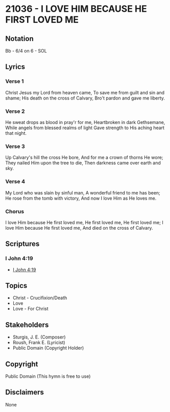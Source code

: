# 21036 - I LOVE HIM BECAUSE HE FIRST LOVED ME

## Notation

Bb - 6/4 on 6 - SOL

## Lyrics

### Verse 1

Christ Jesus my Lord from heaven came, To save me from guilt and sin and shame; His death on the cross of Calvary, Bro't pardon and gave me liberty. 

### Verse 2

He sweat drops as blood in pray'r for me, Heartbroken in dark Gethsemane, While angels from blessed realms of light Gave strength to His aching heart that night.

### Verse 3

Up Calvary's hill the cross He bore, And for me a crown of thorns He wore; They nailed Him upon the tree to die, Then darkness came over earth and sky.

### Verse 4

My Lord who was slain by sinful man, A wonderful friend to me has been; He rose from the tomb with victory, And now I love Him as He loves me.


### Chorus

I love Him because He first loved me, He first loved me, He first loved me; I love Him because He first loved me, And died on the cross of Calvary.



## Scriptures

### I John 4:19

- [I John 4:19](https://www.biblegateway.com/passage/?search=I%20John%204%3A19)


## Topics

- Christ - Crucifixion/Death
- Love
- Love - For Christ

## Stakeholders

- Sturgis, J. E. (Composer)
- Roush, Frank E. (Lyricist)
- Public Domain (Copyright Holder)

## Copyright

Public Domain
(This hymn is free to use)

## Disclaimers

None


